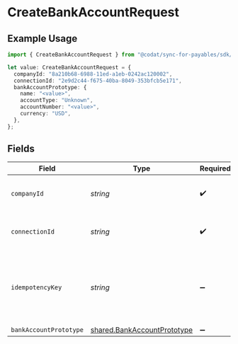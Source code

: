 # CreateBankAccountRequest

## Example Usage

```typescript
import { CreateBankAccountRequest } from "@codat/sync-for-payables/sdk/models/operations";

let value: CreateBankAccountRequest = {
  companyId: "8a210b68-6988-11ed-a1eb-0242ac120002",
  connectionId: "2e9d2c44-f675-40ba-8049-353bfcb5e171",
  bankAccountPrototype: {
    name: "<value>",
    accountType: "Unknown",
    accountNumber: "<value>",
    currency: "USD",
  },
};
```

## Fields

| Field                                                                             | Type                                                                              | Required                                                                          | Description                                                                       | Example                                                                           |
| --------------------------------------------------------------------------------- | --------------------------------------------------------------------------------- | --------------------------------------------------------------------------------- | --------------------------------------------------------------------------------- | --------------------------------------------------------------------------------- |
| `companyId`                                                                       | *string*                                                                          | :heavy_check_mark:                                                                | Unique identifier for a company.                                                  | 8a210b68-6988-11ed-a1eb-0242ac120002                                              |
| `connectionId`                                                                    | *string*                                                                          | :heavy_check_mark:                                                                | Unique identifier for a connection.                                               | 2e9d2c44-f675-40ba-8049-353bfcb5e171                                              |
| `idempotencyKey`                                                                  | *string*                                                                          | :heavy_minus_sign:                                                                | A unique identifier to ensure idempotent behaviour for subsequent requests.       |                                                                                   |
| `bankAccountPrototype`                                                            | [shared.BankAccountPrototype](../../../sdk/models/shared/bankaccountprototype.md) | :heavy_minus_sign:                                                                | N/A                                                                               |                                                                                   |